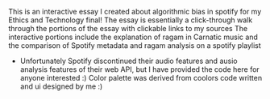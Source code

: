 This is an interactive essay I created about algorithmic bias in spotify for my Ethics and Technology final!
The essay is essentially a click-through walk through the portions of the essay with clickable links to my sources
The interactive portions include the explanation of ragam in Carnatic music and the comparison of Spotify metadata and ragam analysis on a spotify playlist
- Unfortunately Spotify discontinued their audio features and ausio analysis features of their web API, but I have provided the code here for anyone interested :)
Color palette was derived from coolors
code written and ui designed by me :)
